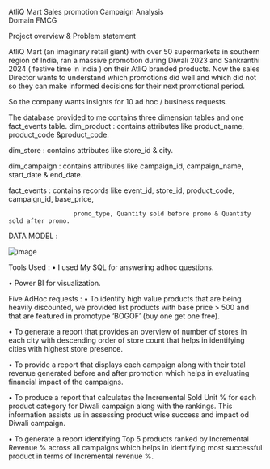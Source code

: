 AtliQ Mart Sales promotion Campaign Analysis   
Domain FMCG

Project overview & Problem statement 

AtliQ Mart (an imaginary retail giant) with over 50 supermarkets in southern region of India, ran a massive promotion during Diwali 2023 and Sankranthi 2024 ( festive time in India ) on their AtliQ branded products.
Now the sales Director wants to understand which promotions did well and which did not so they can make informed decisions for their next promotional period.

So the company wants insights for 10 ad hoc / business requests.

The database provided to me contains three dimension tables and one fact_events table.
dim_product : contains attributes like product_name, product_code &product_code.

dim_store : contains attributes like store_id & city.

dim_campaign :  contains attributes like campaign_id, campaign_name, start_date & end_date.

fact_events : contains records like event_id, store_id, product_code, campaign_id, base_price,

                      promo_type, Quantity sold before promo & Quantity sold after promo.

 DATA MODEL :

 ![image](https://github.com/user-attachments/assets/fd1964a1-22e8-4895-a0dc-60f4d85d9163)


Tools Used :
•	I used My SQL for answering adhoc questions.

•	Power BI for visualization.

Five AdHoc requests :
•	To identify high value products that are being heavily discounted, 
  we provided list products with base price > 500 and that are featured in promotype ‘BOGOF’ (buy one get one free).
  
•	To generate a report that provides an overview of number of stores in each city with 
  descending order of store count that helps in identifying cities with highest store presence.
  
•	To provide a report that displays each campaign along with their total revenue generated 
  before and after promotion which helps in evaluating financial impact of the campaigns.
  
•	To produce a report that calculates the Incremental Sold Unit % for each product category for Diwali campaign 
   along with the rankings. This information assists us in assessing product wise success and impact od Diwali campaign.
   
•	To generate a report identifying Top 5 products ranked by Incremental Revenue % across all campaigns 
  which helps in identifying most successful product in terms of Incremental revenue %.











